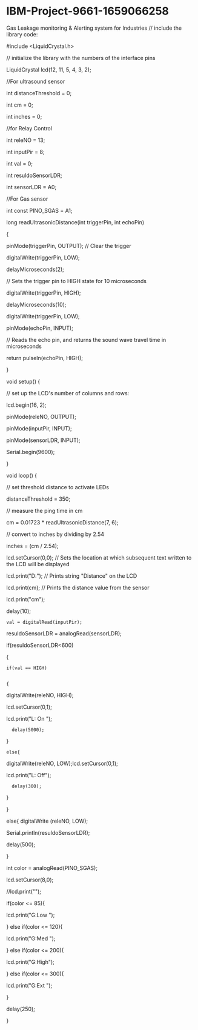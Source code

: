 # IBM-Project-9661-1659066258
Gas Leakage monitoring &amp; Alerting system for Industries
// include the library code:


#include <LiquidCrystal.h>


 


// initialize the library with the numbers of the interface
pins


LiquidCrystal lcd(12, 11, 5, 4, 3, 2);


 


//For ultrasound sensor


int distanceThreshold = 0;


int cm = 0;


int inches = 0;


 


//for Relay Control


int releNO = 13;


int inputPir = 8;


int val = 0;


int resuldoSensorLDR;


int sensorLDR = A0;


 


//For Gas sensor


int const PINO_SGAS = A1;


 


 


long readUltrasonicDistance(int triggerPin, int echoPin)


{


  pinMode(triggerPin, OUTPUT);  // Clear the trigger


 
digitalWrite(triggerPin, LOW);


 
delayMicroseconds(2);


  // Sets the trigger
pin to HIGH state for 10 microseconds


 
digitalWrite(triggerPin, HIGH);


 
delayMicroseconds(10);


 
digitalWrite(triggerPin, LOW);


  pinMode(echoPin, INPUT);

  // Reads the echo
pin, and returns the sound wave travel time in microseconds


  return
pulseIn(echoPin, HIGH);


}


 


void setup() {


  // set up the LCD's
number of columns and rows:


  lcd.begin(16, 2);


  


  pinMode(releNO, OUTPUT);


  pinMode(inputPir, INPUT);


  pinMode(sensorLDR, INPUT);


  Serial.begin(9600);


}


 


void loop() {


  // set threshold
distance to activate LEDs


  distanceThreshold = 350;


  // measure the ping
time in cm


  cm = 0.01723 *
readUltrasonicDistance(7, 6);


  // convert to inches
by dividing by 2.54


  inches = (cm / 2.54);


  


   
lcd.setCursor(0,0); // Sets the location at which subsequent text
written to the LCD will be displayed


 
lcd.print("D:"); // Prints string "Distance" on the
LCD


  lcd.print(cm); //
Prints the distance value from the sensor


 
lcd.print("cm");


  delay(10);


  


    val = digitalRead(inputPir);


  resuldoSensorLDR = analogRead(sensorLDR);


 
if(resuldoSensorLDR<600)


  {


    if(val == HIGH)


    {


     
digitalWrite(releNO, HIGH);


     
lcd.setCursor(0,1);


  lcd.print("L: On ");


      delay(5000);


  }


    else{


     
digitalWrite(releNO, LOW);lcd.setCursor(0,1);


  lcd.print("L: Off");


      delay(300);


  }


}


  else{ digitalWrite (releNO, LOW);


 
Serial.println(resuldoSensorLDR);


  delay(500);


  }


  


  int color =
analogRead(PINO_SGAS);


  


  lcd.setCursor(8,0);


 
//lcd.print("");


  if(color <= 85){


   
lcd.print("G:Low ");


  } else if(color <= 120){


   
lcd.print("G:Med ");


  } else if(color <= 200){


   
lcd.print("G:High");


  } else if(color <= 300){


   
lcd.print("G:Ext ");


  }


  


  delay(250);


}
